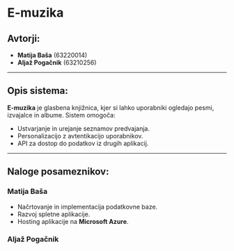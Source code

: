 # E-muzika

## Avtorji:
- **Matija Baša** (63220014)
- **Aljaž Pogačnik** (63210256)

---

## Opis sistema:
**E-muzika** je glasbena knjižnica, kjer si lahko uporabniki ogledajo pesmi, izvajalce in albume. Sistem omogoča:
- Ustvarjanje in urejanje seznamov predvajanja.
- Personalizacijo z avtentikacijo uporabnikov.
- API za dostop do podatkov iz drugih aplikacij.

---

## Naloge posameznikov:

### **Matija Baša**
- Načrtovanje in implementacija podatkovne baze.
- Razvoj spletne aplikacije.
- Hosting aplikacije na **Microsoft Azure**.

### **Aljaž Pogačnik**

